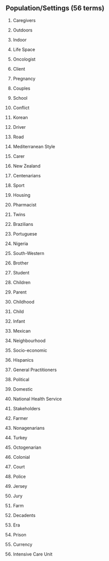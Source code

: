## Population/Settings (56 terms)

1. Caregivers 

2. Outdoors

3. Indoor

4. Life Space

5. Oncologist 

6. Client 

7. Pregnancy 

8. Couples 

9. School 

10. Conflict

11. Korean 

12. Driver 

13. Road 

14. Mediterranean Style 

15. Carer

16. New Zealand 

17. Centenarians 

18. Sport 

19. Housing 

20. Pharmacist

21. Twins 

22. Brazilians 

23. Portuguese

24. Nigeria 

25. South-Western 

26. Brother 

27. Student 

28. Children 

29. Parent

30. Childhood 

31. Child 

32. Infant 

33. Mexican 

34. Neighbourhood 

35. Socio-economic 

36. Hispanics

37. General Practitioners

38. Political 

39. Domestic 

40. National Health Service 

41. Stakeholders 

42. Farmer 

43. Nonagenarians 

44. Turkey 

45. Octogenarian

46. Colonial 

47. Court 

48. Police 

49. Jersey 

50. Jury 

51. Farm 

52. Decadents 

53. Era 

54. Prison 

55. Currency

56. Intensive Care Unit 




